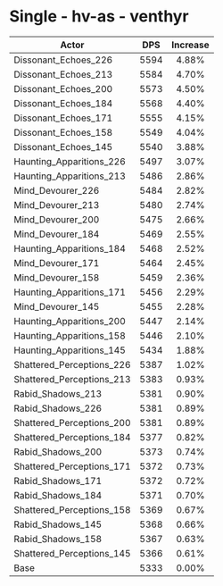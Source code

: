 # Single - hv-as - venthyr
| Actor | DPS | Increase |
|---|:---:|:---:|
|Dissonant_Echoes_226|5594|4.88%|
|Dissonant_Echoes_213|5584|4.70%|
|Dissonant_Echoes_200|5573|4.50%|
|Dissonant_Echoes_184|5568|4.40%|
|Dissonant_Echoes_171|5555|4.15%|
|Dissonant_Echoes_158|5549|4.04%|
|Dissonant_Echoes_145|5540|3.88%|
|Haunting_Apparitions_226|5497|3.07%|
|Haunting_Apparitions_213|5486|2.86%|
|Mind_Devourer_226|5484|2.82%|
|Mind_Devourer_213|5480|2.74%|
|Mind_Devourer_200|5475|2.66%|
|Mind_Devourer_184|5469|2.55%|
|Haunting_Apparitions_184|5468|2.52%|
|Mind_Devourer_171|5464|2.45%|
|Mind_Devourer_158|5459|2.36%|
|Haunting_Apparitions_171|5456|2.29%|
|Mind_Devourer_145|5455|2.28%|
|Haunting_Apparitions_200|5447|2.14%|
|Haunting_Apparitions_158|5446|2.10%|
|Haunting_Apparitions_145|5434|1.88%|
|Shattered_Perceptions_226|5387|1.02%|
|Shattered_Perceptions_213|5383|0.93%|
|Rabid_Shadows_213|5381|0.90%|
|Rabid_Shadows_226|5381|0.89%|
|Shattered_Perceptions_200|5381|0.89%|
|Shattered_Perceptions_184|5377|0.82%|
|Rabid_Shadows_200|5373|0.74%|
|Shattered_Perceptions_171|5372|0.73%|
|Rabid_Shadows_171|5372|0.72%|
|Rabid_Shadows_184|5371|0.70%|
|Shattered_Perceptions_158|5369|0.67%|
|Rabid_Shadows_145|5368|0.66%|
|Rabid_Shadows_158|5367|0.63%|
|Shattered_Perceptions_145|5366|0.61%|
|Base|5333|0.00%|
